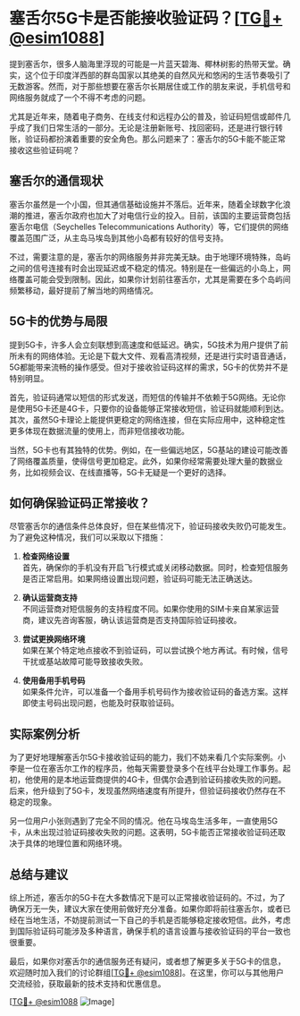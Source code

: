 # 塞舌尔5G卡是否能接收验证码？[[TG💪+ @esim1088](https://t.me/s/esim1088)]

提到塞舌尔，很多人脑海里浮现的可能是一片蓝天碧海、椰林树影的热带天堂。确实，这个位于印度洋西部的群岛国家以其绝美的自然风光和悠闲的生活节奏吸引了无数游客。然而，对于那些想要在塞舌尔长期居住或工作的朋友来说，手机信号和网络服务就成了一个不得不考虑的问题。

尤其是近年来，随着电子商务、在线支付和远程办公的普及，验证码短信或邮件几乎成了我们日常生活的一部分。无论是注册新账号、找回密码，还是进行银行转账，验证码都扮演着重要的安全角色。那么问题来了：塞舌尔的5G卡能不能正常接收这些验证码呢？

## 塞舌尔的通信现状

塞舌尔虽然是一个小国，但其通信基础设施并不落后。近年来，随着全球数字化浪潮的推进，塞舌尔政府也加大了对电信行业的投入。目前，该国的主要运营商包括塞舌尔电信（Seychelles Telecommunications Authority）等，它们提供的网络覆盖范围广泛，从主岛马埃岛到其他小岛都有较好的信号支持。

不过，需要注意的是，塞舌尔的网络服务并非完美无缺。由于地理环境特殊，岛屿之间的信号连接有时会出现延迟或不稳定的情况。特别是在一些偏远的小岛上，网络覆盖可能会受到限制。因此，如果你计划前往塞舌尔，尤其是需要在多个岛屿间频繁移动，最好提前了解当地的网络情况。

## 5G卡的优势与局限

提到5G卡，许多人会立刻联想到高速度和低延迟。确实，5G技术为用户提供了前所未有的网络体验。无论是下载大文件、观看高清视频，还是进行实时语音通话，5G都能带来流畅的操作感受。但对于接收验证码这样的需求，5G卡的优势并不是特别明显。

首先，验证码通常以短信的形式发送，而短信的传输并不依赖于5G网络。无论你是使用5G卡还是4G卡，只要你的设备能够正常接收短信，验证码就能顺利到达。其次，虽然5G卡理论上能提供更稳定的网络连接，但在实际应用中，这种稳定性更多体现在数据流量的使用上，而非短信接收功能。

当然，5G卡也有其独特的优势。例如，在一些偏远地区，5G基站的建设可能改善了网络覆盖质量，使得信号更加稳定。此外，如果你经常需要处理大量的数据业务，比如视频会议、在线直播等，5G卡无疑是一个更好的选择。

## 如何确保验证码正常接收？

尽管塞舌尔的通信条件总体良好，但在某些情况下，验证码接收失败仍可能发生。为了避免这种情况，我们可以采取以下措施：

1. **检查网络设置**  
   首先，确保你的手机没有开启飞行模式或关闭移动数据。同时，检查短信服务是否正常启用。如果网络设置出现问题，验证码可能无法正确送达。

2. **确认运营商支持**  
   不同运营商对短信服务的支持程度不同。如果你使用的SIM卡来自某家运营商，建议先咨询客服，确认该运营商是否支持国际验证码接收。

3. **尝试更换网络环境**  
   如果在某个特定地点接收不到验证码，可以尝试换个地方再试。有时候，信号干扰或基站故障可能导致接收失败。

4. **使用备用手机号码**  
   如果条件允许，可以准备一个备用手机号码作为接收验证码的备选方案。这样即使主号码出现问题，也能及时获取验证码。

## 实际案例分析

为了更好地理解塞舌尔5G卡接收验证码的能力，我们不妨来看几个实际案例。小李是一位在塞舌尔工作的程序员，他每天需要登录多个在线平台处理工作事务。起初，他使用的是本地运营商提供的4G卡，但偶尔会遇到验证码接收失败的问题。后来，他升级到了5G卡，发现虽然网络速度有所提升，但验证码接收仍然存在不稳定的现象。

另一位用户小张则遇到了完全不同的情况。他在马埃岛生活多年，一直使用5G卡，从未出现过验证码接收失败的问题。这表明，5G卡能否正常接收验证码还取决于具体的地理位置和网络环境。

## 总结与建议

综上所述，塞舌尔的5G卡在大多数情况下是可以正常接收验证码的。不过，为了确保万无一失，建议大家在使用前做好充分准备。如果你即将前往塞舌尔，或者已经在当地生活，不妨提前测试一下自己的手机是否能够稳定接收短信。此外，考虑到国际验证码可能涉及多种语言，确保手机的语言设置与接收验证码的平台一致也很重要。

最后，如果你对塞舌尔的通信服务还有疑问，或者想了解更多关于5G卡的信息，欢迎随时加入我们的讨论群组[[TG💪+ @esim1088](https://t.me/s/esim1088)]。在这里，你可以与其他用户交流经验，获取最新的技术支持和优惠信息。

[[TG💪+ @esim1088](https://t.me/s/esim1088) ![Image](https://i.postimg.cc/4NQfJmqS/Snipaste-2025-05-13-00-14-12.png)]